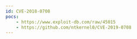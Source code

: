 ```yaml
---
id: CVE-2018-0708
pocs:
    - https://www.exploit-db.com/raw/45015
    - https://github.com/ntkernel0/CVE-2019-0708
---
```

